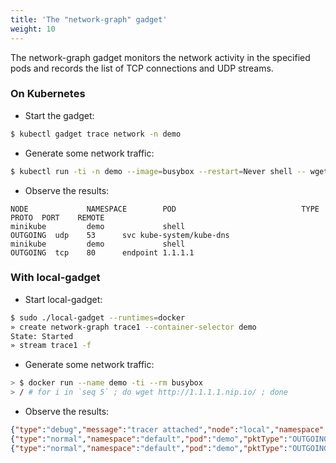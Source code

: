 ```yaml
---
title: 'The "network-graph" gadget'
weight: 10
---
```


The network-graph gadget monitors the network activity in the specified pods
and records the list of TCP connections and UDP streams.

### On Kubernetes

* Start the gadget:
```bash
$ kubectl gadget trace network -n demo
```

* Generate some network traffic:
```bash
$ kubectl run -ti -n demo --image=busybox --restart=Never shell -- wget 1.1.1.1.nip.io
```

* Observe the results:
```
NODE             NAMESPACE        POD                            TYPE      PROTO  PORT    REMOTE
minikube         demo             shell                          OUTGOING  udp    53      svc kube-system/kube-dns
minikube         demo             shell                          OUTGOING  tcp    80      endpoint 1.1.1.1
```

### With local-gadget

* Start local-gadget:

```bash
$ sudo ./local-gadget --runtimes=docker
» create network-graph trace1 --container-selector demo
State: Started
» stream trace1 -f
```

* Generate some network traffic:

```bash
> $ docker run --name demo -ti --rm busybox
> / # for i in `seq 5` ; do wget http://1.1.1.1.nip.io/ ; done
```

* Observe the results:

```json
{"type":"debug","message":"tracer attached","node":"local","namespace":"default","pod":"demo"}
{"type":"normal","namespace":"default","pod":"demo","pktType":"OUTGOING","proto":"tcp","ip":"1.1.1.1","port":80}
{"type":"normal","namespace":"default","pod":"demo","pktType":"OUTGOING","proto":"udp","ip":"192.168.0.1","port":53}
```
